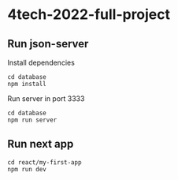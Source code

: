 ﻿# 4tech-2022-full-project

## Run json-server

Install dependencies

```
cd database
npm install
```

Run server in port 3333

```
cd database
npm run server
```

## Run next app

```
cd react/my-first-app
npm run dev
```
